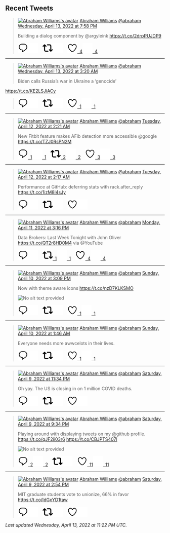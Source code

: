 ## Recent Tweets

> [![Abraham Williams's avatar](https://pbs.twimg.com/profile_images/897079141719195648/_mvh-QJH_mini.jpg)](https://twitter.com/abraham) [Abraham Williams](https://twitter.com/abraham) [@abraham](https://twitter.com/abraham) [Wednesday, April 13, 2022 at 7:58 PM](https://twitter.com/abraham/status/1514332205530689539)
>
> Building a dialog component by @argyleink https://t.co/2drpPUJDP9
>
> [![Reply](./images/reply_light.svg#gh-light-mode-only "Reply")](https://twitter.com/intent/tweet?in_reply_to=1514332205530689539#gh-light-mode-only)[![Reply](./images/reply.svg#gh-dark-mode-only "Reply")](https://twitter.com/intent/tweet?in_reply_to=1514332205530689539#gh-dark-mode-only)&emsp;[![Retweet](./images/retweet_light.svg#gh-light-mode-only "Retweet")](https://twitter.com/intent/retweet?tweet_id=1514332205530689539#gh-light-mode-only)[![Retweet](./images/retweet.svg#gh-dark-mode-only "Retweet")](https://twitter.com/intent/retweet?tweet_id=1514332205530689539#gh-dark-mode-only)&emsp;[![Like](./images/like_light.svg#gh-light-mode-only "Like")&ensp;4](https://twitter.com/intent/favorite?tweet_id=1514332205530689539#gh-light-mode-only)[![Like](./images/like.svg#gh-dark-mode-only "Like")&ensp;4](https://twitter.com/intent/favorite?tweet_id=1514332205530689539#gh-dark-mode-only)


---

> [![Abraham Williams's avatar](https://pbs.twimg.com/profile_images/897079141719195648/_mvh-QJH_mini.jpg)](https://twitter.com/abraham) [Abraham Williams](https://twitter.com/abraham) [@abraham](https://twitter.com/abraham) [Wednesday, April 13, 2022 at 3:20 AM](https://twitter.com/abraham/status/1514080991186505732)
>
> Biden calls Russia’s war in Ukraine a ‘genocide’

https://t.co/KE2LSJiACy
>
> [![Reply](./images/reply_light.svg#gh-light-mode-only "Reply")](https://twitter.com/intent/tweet?in_reply_to=1514080991186505732#gh-light-mode-only)[![Reply](./images/reply.svg#gh-dark-mode-only "Reply")](https://twitter.com/intent/tweet?in_reply_to=1514080991186505732#gh-dark-mode-only)&emsp;[![Retweet](./images/retweet_light.svg#gh-light-mode-only "Retweet")](https://twitter.com/intent/retweet?tweet_id=1514080991186505732#gh-light-mode-only)[![Retweet](./images/retweet.svg#gh-dark-mode-only "Retweet")](https://twitter.com/intent/retweet?tweet_id=1514080991186505732#gh-dark-mode-only)&emsp;[![Like](./images/like_light.svg#gh-light-mode-only "Like")&ensp;1](https://twitter.com/intent/favorite?tweet_id=1514080991186505732#gh-light-mode-only)[![Like](./images/like.svg#gh-dark-mode-only "Like")&ensp;1](https://twitter.com/intent/favorite?tweet_id=1514080991186505732#gh-dark-mode-only)


---

> [![Abraham Williams's avatar](https://pbs.twimg.com/profile_images/897079141719195648/_mvh-QJH_mini.jpg)](https://twitter.com/abraham) [Abraham Williams](https://twitter.com/abraham) [@abraham](https://twitter.com/abraham) [Tuesday, April 12, 2022 at 2:21 AM](https://twitter.com/abraham/status/1513703878121988103)
>
> New Fitbit feature makes AFib detection more accessible @google https://t.co/TZJ0RsPN2M
>
> [![Reply](./images/reply_light.svg#gh-light-mode-only "Reply")&ensp;1](https://twitter.com/intent/tweet?in_reply_to=1513703878121988103#gh-light-mode-only)[![Reply](./images/reply.svg#gh-dark-mode-only "Reply")&ensp;1](https://twitter.com/intent/tweet?in_reply_to=1513703878121988103#gh-dark-mode-only)&emsp;[![Retweet](./images/retweet_light.svg#gh-light-mode-only "Retweet")&ensp;2](https://twitter.com/intent/retweet?tweet_id=1513703878121988103#gh-light-mode-only)[![Retweet](./images/retweet.svg#gh-dark-mode-only "Retweet")&ensp;2](https://twitter.com/intent/retweet?tweet_id=1513703878121988103#gh-dark-mode-only)&emsp;[![Like](./images/like_light.svg#gh-light-mode-only "Like")&ensp;3](https://twitter.com/intent/favorite?tweet_id=1513703878121988103#gh-light-mode-only)[![Like](./images/like.svg#gh-dark-mode-only "Like")&ensp;3](https://twitter.com/intent/favorite?tweet_id=1513703878121988103#gh-dark-mode-only)


---

> [![Abraham Williams's avatar](https://pbs.twimg.com/profile_images/897079141719195648/_mvh-QJH_mini.jpg)](https://twitter.com/abraham) [Abraham Williams](https://twitter.com/abraham) [@abraham](https://twitter.com/abraham) [Tuesday, April 12, 2022 at 2:17 AM](https://twitter.com/abraham/status/1513702893869846532)
>
> Performance at GitHub: deferring stats with rack.after_reply https://t.co/1izM8l4sJy
>
> [![Reply](./images/reply_light.svg#gh-light-mode-only "Reply")](https://twitter.com/intent/tweet?in_reply_to=1513702893869846532#gh-light-mode-only)[![Reply](./images/reply.svg#gh-dark-mode-only "Reply")](https://twitter.com/intent/tweet?in_reply_to=1513702893869846532#gh-dark-mode-only)&emsp;[![Retweet](./images/retweet_light.svg#gh-light-mode-only "Retweet")](https://twitter.com/intent/retweet?tweet_id=1513702893869846532#gh-light-mode-only)[![Retweet](./images/retweet.svg#gh-dark-mode-only "Retweet")](https://twitter.com/intent/retweet?tweet_id=1513702893869846532#gh-dark-mode-only)&emsp;[![Like](./images/like_light.svg#gh-light-mode-only "Like")](https://twitter.com/intent/favorite?tweet_id=1513702893869846532#gh-light-mode-only)[![Like](./images/like.svg#gh-dark-mode-only "Like")](https://twitter.com/intent/favorite?tweet_id=1513702893869846532#gh-dark-mode-only)


---

> [![Abraham Williams's avatar](https://pbs.twimg.com/profile_images/897079141719195648/_mvh-QJH_mini.jpg)](https://twitter.com/abraham) [Abraham Williams](https://twitter.com/abraham) [@abraham](https://twitter.com/abraham) [Monday, April 11, 2022 at 3:16 PM](https://twitter.com/abraham/status/1513536478302846987)
>
> Data Brokers: Last Week Tonight with John Oliver https://t.co/QT2r8HD0M4 via @YouTube
>
> [![Reply](./images/reply_light.svg#gh-light-mode-only "Reply")](https://twitter.com/intent/tweet?in_reply_to=1513536478302846987#gh-light-mode-only)[![Reply](./images/reply.svg#gh-dark-mode-only "Reply")](https://twitter.com/intent/tweet?in_reply_to=1513536478302846987#gh-dark-mode-only)&emsp;[![Retweet](./images/retweet_light.svg#gh-light-mode-only "Retweet")&ensp;1](https://twitter.com/intent/retweet?tweet_id=1513536478302846987#gh-light-mode-only)[![Retweet](./images/retweet.svg#gh-dark-mode-only "Retweet")&ensp;1](https://twitter.com/intent/retweet?tweet_id=1513536478302846987#gh-dark-mode-only)&emsp;[![Like](./images/like_light.svg#gh-light-mode-only "Like")&ensp;4](https://twitter.com/intent/favorite?tweet_id=1513536478302846987#gh-light-mode-only)[![Like](./images/like.svg#gh-dark-mode-only "Like")&ensp;4](https://twitter.com/intent/favorite?tweet_id=1513536478302846987#gh-dark-mode-only)


---

> [![Abraham Williams's avatar](https://pbs.twimg.com/profile_images/897079141719195648/_mvh-QJH_mini.jpg)](https://twitter.com/abraham) [Abraham Williams](https://twitter.com/abraham) [@abraham](https://twitter.com/abraham) [Sunday, April 10, 2022 at 3:09 PM](https://twitter.com/abraham/status/1513172392851427330)
>
> Now with theme aware icons https://t.co/nzD7KLKSMO
>
> ![No alt text provided](https://pbs.twimg.com/media/FP_eJ6XWYAUY6iO.jpg)
>
> [![Reply](./images/reply_light.svg#gh-light-mode-only "Reply")](https://twitter.com/intent/tweet?in_reply_to=1513172392851427330#gh-light-mode-only)[![Reply](./images/reply.svg#gh-dark-mode-only "Reply")](https://twitter.com/intent/tweet?in_reply_to=1513172392851427330#gh-dark-mode-only)&emsp;[![Retweet](./images/retweet_light.svg#gh-light-mode-only "Retweet")](https://twitter.com/intent/retweet?tweet_id=1513172392851427330#gh-light-mode-only)[![Retweet](./images/retweet.svg#gh-dark-mode-only "Retweet")](https://twitter.com/intent/retweet?tweet_id=1513172392851427330#gh-dark-mode-only)&emsp;[![Like](./images/like_light.svg#gh-light-mode-only "Like")&ensp;1](https://twitter.com/intent/favorite?tweet_id=1513172392851427330#gh-light-mode-only)[![Like](./images/like.svg#gh-dark-mode-only "Like")&ensp;1](https://twitter.com/intent/favorite?tweet_id=1513172392851427330#gh-dark-mode-only)


---

> [![Abraham Williams's avatar](https://pbs.twimg.com/profile_images/897079141719195648/_mvh-QJH_mini.jpg)](https://twitter.com/abraham) [Abraham Williams](https://twitter.com/abraham) [@abraham](https://twitter.com/abraham) [Sunday, April 10, 2022 at 1:46 AM](https://twitter.com/abraham/status/1512970202069323782)
>
> Everyone needs more awwcelots in their lives.
>
> [![Reply](./images/reply_light.svg#gh-light-mode-only "Reply")](https://twitter.com/intent/tweet?in_reply_to=1512970202069323782#gh-light-mode-only)[![Reply](./images/reply.svg#gh-dark-mode-only "Reply")](https://twitter.com/intent/tweet?in_reply_to=1512970202069323782#gh-dark-mode-only)&emsp;[![Retweet](./images/retweet_light.svg#gh-light-mode-only "Retweet")](https://twitter.com/intent/retweet?tweet_id=1512970202069323782#gh-light-mode-only)[![Retweet](./images/retweet.svg#gh-dark-mode-only "Retweet")](https://twitter.com/intent/retweet?tweet_id=1512970202069323782#gh-dark-mode-only)&emsp;[![Like](./images/like_light.svg#gh-light-mode-only "Like")&ensp;1](https://twitter.com/intent/favorite?tweet_id=1512970202069323782#gh-light-mode-only)[![Like](./images/like.svg#gh-dark-mode-only "Like")&ensp;1](https://twitter.com/intent/favorite?tweet_id=1512970202069323782#gh-dark-mode-only)


---

> [![Abraham Williams's avatar](https://pbs.twimg.com/profile_images/897079141719195648/_mvh-QJH_mini.jpg)](https://twitter.com/abraham) [Abraham Williams](https://twitter.com/abraham) [@abraham](https://twitter.com/abraham) [Saturday, April 9, 2022 at 11:34 PM](https://twitter.com/abraham/status/1512937127327191054)
>
> Oh yay. The US is closing in on 1 million COVID deaths.
>
> [![Reply](./images/reply_light.svg#gh-light-mode-only "Reply")](https://twitter.com/intent/tweet?in_reply_to=1512937127327191054#gh-light-mode-only)[![Reply](./images/reply.svg#gh-dark-mode-only "Reply")](https://twitter.com/intent/tweet?in_reply_to=1512937127327191054#gh-dark-mode-only)&emsp;[![Retweet](./images/retweet_light.svg#gh-light-mode-only "Retweet")](https://twitter.com/intent/retweet?tweet_id=1512937127327191054#gh-light-mode-only)[![Retweet](./images/retweet.svg#gh-dark-mode-only "Retweet")](https://twitter.com/intent/retweet?tweet_id=1512937127327191054#gh-dark-mode-only)&emsp;[![Like](./images/like_light.svg#gh-light-mode-only "Like")](https://twitter.com/intent/favorite?tweet_id=1512937127327191054#gh-light-mode-only)[![Like](./images/like.svg#gh-dark-mode-only "Like")](https://twitter.com/intent/favorite?tweet_id=1512937127327191054#gh-dark-mode-only)


---

> [![Abraham Williams's avatar](https://pbs.twimg.com/profile_images/897079141719195648/_mvh-QJH_mini.jpg)](https://twitter.com/abraham) [Abraham Williams](https://twitter.com/abraham) [@abraham](https://twitter.com/abraham) [Saturday, April 9, 2022 at 9:34 PM](https://twitter.com/abraham/status/1512906793936109568)
>
> Playing around with displaying tweets on my @github profile. https://t.co/qJF2ii03r6 https://t.co/CBJPTS407l
>
> ![No alt text provided](https://pbs.twimg.com/media/FP7smmyXsAgWz8M.jpg)
>
> [![Reply](./images/reply_light.svg#gh-light-mode-only "Reply")&ensp;2](https://twitter.com/intent/tweet?in_reply_to=1512906793936109568#gh-light-mode-only)[![Reply](./images/reply.svg#gh-dark-mode-only "Reply")&ensp;2](https://twitter.com/intent/tweet?in_reply_to=1512906793936109568#gh-dark-mode-only)&emsp;[![Retweet](./images/retweet_light.svg#gh-light-mode-only "Retweet")](https://twitter.com/intent/retweet?tweet_id=1512906793936109568#gh-light-mode-only)[![Retweet](./images/retweet.svg#gh-dark-mode-only "Retweet")](https://twitter.com/intent/retweet?tweet_id=1512906793936109568#gh-dark-mode-only)&emsp;[![Like](./images/like_light.svg#gh-light-mode-only "Like")&ensp;11](https://twitter.com/intent/favorite?tweet_id=1512906793936109568#gh-light-mode-only)[![Like](./images/like.svg#gh-dark-mode-only "Like")&ensp;11](https://twitter.com/intent/favorite?tweet_id=1512906793936109568#gh-dark-mode-only)


---

> [![Abraham Williams's avatar](https://pbs.twimg.com/profile_images/897079141719195648/_mvh-QJH_mini.jpg)](https://twitter.com/abraham) [Abraham Williams](https://twitter.com/abraham) [@abraham](https://twitter.com/abraham) [Saturday, April 9, 2022 at 2:54 PM](https://twitter.com/abraham/status/1512806168795693068)
>
> MIT graduate students vote to unionize, 66% in favor
https://t.co/IdGxYD1taw
>
> [![Reply](./images/reply_light.svg#gh-light-mode-only "Reply")](https://twitter.com/intent/tweet?in_reply_to=1512806168795693068#gh-light-mode-only)[![Reply](./images/reply.svg#gh-dark-mode-only "Reply")](https://twitter.com/intent/tweet?in_reply_to=1512806168795693068#gh-dark-mode-only)&emsp;[![Retweet](./images/retweet_light.svg#gh-light-mode-only "Retweet")](https://twitter.com/intent/retweet?tweet_id=1512806168795693068#gh-light-mode-only)[![Retweet](./images/retweet.svg#gh-dark-mode-only "Retweet")](https://twitter.com/intent/retweet?tweet_id=1512806168795693068#gh-dark-mode-only)&emsp;[![Like](./images/like_light.svg#gh-light-mode-only "Like")](https://twitter.com/intent/favorite?tweet_id=1512806168795693068#gh-light-mode-only)[![Like](./images/like.svg#gh-dark-mode-only "Like")](https://twitter.com/intent/favorite?tweet_id=1512806168795693068#gh-dark-mode-only)


_Last updated Wednesday, April 13, 2022 at 11:22 PM UTC._
